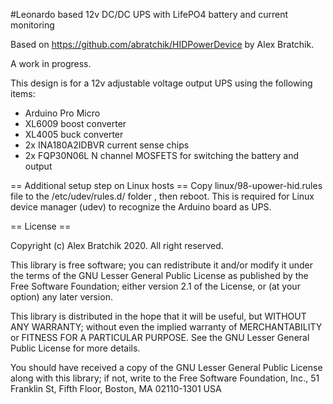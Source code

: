 #Leonardo based 12v DC/DC UPS with LifePO4 battery and current monitoring

Based on https://github.com/abratchik/HIDPowerDevice by Alex Bratchik.

A work in progress.

This design is for a 12v adjustable voltage output UPS using the following items:

* Arduino Pro Micro
* XL6009 boost converter
* XL4005 buck converter
* 2x INA180A2IDBVR current sense chips
* 2x FQP30N06L N channel MOSFETS for switching the battery and output

== Additional setup step on Linux hosts ==
Copy linux/98-upower-hid.rules file to the /etc/udev/rules.d/ folder , then reboot. This is required for
Linux device manager (udev) to recognize the Arduino board as UPS. 

== License ==

Copyright (c) Alex Bratchik 2020. All right reserved.

This library is free software; you can redistribute it and/or
modify it under the terms of the GNU Lesser General Public
License as published by the Free Software Foundation; either
version 2.1 of the License, or (at your option) any later version.

This library is distributed in the hope that it will be useful,
but WITHOUT ANY WARRANTY; without even the implied warranty of
MERCHANTABILITY or FITNESS FOR A PARTICULAR PURPOSE. See the GNU
Lesser General Public License for more details.

You should have received a copy of the GNU Lesser General Public
License along with this library; if not, write to the Free Software
Foundation, Inc., 51 Franklin St, Fifth Floor, Boston, MA 02110-1301 USA
